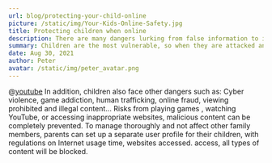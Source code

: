 ```yaml
---
url: blog/protecting-your-child-online
picture: /static/img/Your-Kids-Online-Safety.jpg
title: Protecting children when online
description: There are many dangers lurking from false information to inciting violence, committing suicide, self-harm, etc.
summary: Children are the most vulnerable, so when they are attacked and threatened, they do not dare to tell the people around them. Bad guys capture these psychology and weaknesses to scam and abuse victims. According to statistics compiled from reports by UNICEF, the Ministry of Labour, Invalids and Social Affairs and the National Center for Missing and Exploited Children, 706,435 cases of child abuse in cyberspace have been reported. Reportedly in 2018, about 720,000 photos of child sexual abuse were posted online every day.
date: Aug 30, 2021
author: Peter
avatar: /static/img/peter_avatar.png
---
```

@[youtube](https://www.youtube.com/watch?v=tHoSYm5hFmU)
In addition, children also face other dangers such as: Cyber violence, game addiction, human trafficking, online fraud, viewing prohibited and illegal content... Risks from playing games , watching YouTube, or accessing inappropriate websites, malicious content can be completely prevented. To manage thoroughly and not affect other family members, parents can set up a separate user profile for their children, with regulations on Internet usage time, websites accessed. access, all types of content will be blocked.